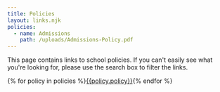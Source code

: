 ```yaml
---
title: Policies
layout: links.njk
policies:
  - name: Admissions
    path: /uploads/Admissions-Policy.pdf
---
```


This page contains links to school policies. If you can't easily see what you're looking for, please use the search box to filter the links.

<div class="content-grid">
  {% for policy in policies %}<a href="{{policy.undefined}}">{{policy.policy}}</a>{% endfor %}
</div>
